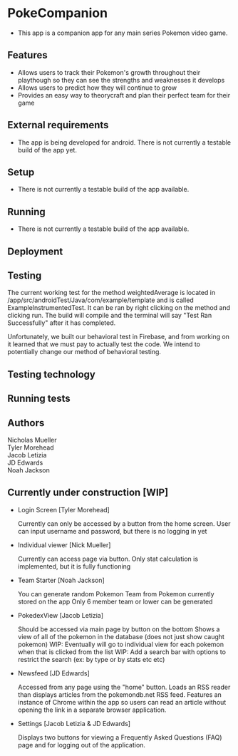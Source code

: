 # PokeCompanion
- This app is a companion app for any main series Pokemon video game.
## Features

- Allows users to track their Pokemon's growth throughout their playthough so they can see the strengths and weaknesses it develops
- Allows users to predict how they will continue to grow
- Provides an easy way to theorycraft and plan their perfect team for their game

## External requirements

- The app is being developed for android. There is not currently a testable build of the app yet.

## Setup

- There is not currently a testable build of the app available.

## Running

- There is not currently a testable build of the app available.

## Deployment

## Testing

The current working test for the method weightedAverage is located in /app/src/androidTest/Java/com/example/template and is called ExampleInstrumentedTest.
It can be ran by right clicking on the method and clicking run. The build will compile and the terminal will say "Test Ran Successfully" after it has completed.

Unfortunately, we built our behavioral test in Firebase, and from working on it learned that we must pay to actually test the code. We intend to potentially change our method of behavioral testing.

## Testing technology

## Running tests

## Authors

Nicholas Mueller  
Tyler Morehead  
Jacob Letizia  
JD Edwards  
Noah Jackson  


## Currently under construction [WIP]

- Login Screen [Tyler Morehead]
    
    Currently can only be accessed by a button from the home screen.
    User can input username and password, but there is no logging in yet

- Individual viewer [Nick Mueller]
    
    Currently can access page via button.
    Only stat calculation is implemented, but it is fully functioning

- Team Starter [Noah Jackson]

    You can generate random Pokemon Team from Pokemon currently stored on the app
    Only 6 member team or lower can be generated

- PokedexView [Jacob Letizia]

    Should be accessed via main page by button on the bottom
    Shows a view of all of the pokemon in the database (does not just show caught pokemon)
    WIP: Eventually will go to individual view for each pokemon when that is clicked from the list
    WIP: Add a search bar with options to restrict the search (ex: by type or by stats etc etc)

- Newsfeed [JD Edwards]

    Accessed from any page using the "home" button. Loads an RSS reader than displays articles from the pokemondb.net RSS feed.
    Features an instance of Chrome within the app so users can read an article without opening the link in a separate browser application.

- Settings [Jacob Letizia & JD Edwards]

    Displays two buttons for viewing a Frequently Asked Questions (FAQ) page and for logging out of the application.
